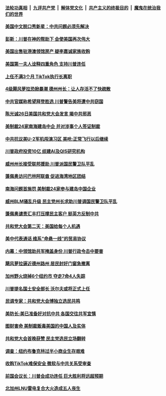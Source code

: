 

####  [法轮功真相](../../../../basic/blob/master/README.md?t=08280031) &nbsp;|&nbsp; [九评共产党](../../../../9ping.md/blob/master/README.md?t=08280031) &nbsp;|&nbsp; [解体党文化](../../../../jtdwh.md/blob/master/README.md?t=08280031)  &nbsp;|&nbsp; [共产主义的终极目的](../../../../gczydzjmd.md/blob/master/README.md?t=08280031) &nbsp;|&nbsp; [魔鬼在统治我们的世界](../../../../mgztzwmdsj.md/blob/master/README.md?t=08280031) 

#### [美国中文脱口秀新星：中共问题必须先解决](../pages/prog203/a102927726.md?t=08280031) 

#### [彭斯：川普在神的帮助下 会使美国再次伟大](../pages/prog203/a102927703.md?t=08280031) 

#### [美国出售驻港澳领馆房产 疑李嘉诚家族收购](../pages/prog203/a102927541.md?t=08280031) 

#### [美国第一夫人诠释四重角色 支持川普连任](../pages/prog203/a102927473.md?t=08280031) 

#### [上任不满3个月 TikTok执行长离职](../pages/prog203/a102927472.md?t=08280031) 

#### [4级飓风萝拉恐掀暴潮 德州州长：让人存活不了快疏散](../pages/prog203/a102927445.md?t=08280031) 

#### [中共官媒称希望拜登胜选 川普警告美将遭中共窃国](../pages/prog203/a102927240.md?t=08280031) 

#### [陈光诚26日美国共和党大会发言 揭中共邪恶](../pages/prog203/a102927113.md?t=08280031) 

#### [美制裁24家南海建岛中企 并对涉事个人签证制裁](../pages/prog203/a102927088.md?t=08280031) 

#### [中共抗议美U-2军机闯演习区 美呛:正常飞行以后继续](../pages/prog203/a102927056.md?t=08280031) 

#### [川普政府投资10亿 组建AI及QIS研究机构](../pages/prog203/a102927044.md?t=08280031) 

#### [威州州长接受联邦援助 川普派国民警卫队平乱](../pages/prog203/a102927023.md?t=08280031) 

#### [蓬佩奥访问巴林阿联酋 促进海湾地区团结](../pages/prog203/a102927036.md?t=08280031) 

#### [南海问题首施罚 美制裁24家参与建岛中国企业](../pages/prog203/a102926975.md?t=08280031) 

#### [威州BLM骚乱升级 民主党州长求助川普调国民警卫队平乱](../pages/prog203/a102926856.md?t=08280031) 

#### [蓬佩奥谴责汇丰打压撑民主客户 挺英方反制中共](../pages/prog203/a102926974.md?t=08280031) 

#### [共和党大会第二天：美国给每个人机遇](../pages/prog203/a102926928.md?t=08280031) 

#### [美中代表通话 维系“命悬一线”的贸易协议](../pages/prog203/a102926262.md?t=08280031) 

#### [内幕：中领馆助共军掩盖身份 川普行政令击中要害](../pages/prog203/a102926707.md?t=08280031) 

#### [飓风萝拉逼近德州路州 居民封好门窗急撤离](../pages/prog203/a102926645.md?t=08280031) 

#### [加州野火烧掉6个纽约市 夺走7命4人失踪](../pages/prog203/a102926555.md?t=08280031) 

#### [川普提名国土安全部长 沃尔夫或将正式上任](../pages/prog203/a102926310.md?t=08280031) 

#### [民调专家：共和党大会博独立选民共鸣](../pages/prog203/a102926476.md?t=08280031) 

#### [美防长:美已准备好对抗中共 各国交往共军宜慎](../pages/prog203/a102926292.md?t=08280031) 

#### [图财害命 美制裁贩毒美国的中国人及实体](../pages/prog203/a102926349.md?t=08280031) 

#### [共和党大会首晚获赞 民主党选民立场翻转](../pages/prog203/a102926311.md?t=08280031) 

#### [调查：纽约布鲁克林过半小商业生存艰难](../pages/prog203/a102926274.md?t=08280031) 

#### [收购TikTok难保安全 微软与中共关系受审查](../pages/prog203/a102926258.md?t=08280031) 

#### [前国会议长：川普会成功连任 巨大胜利将远超预期](../pages/prog203/a102925393.md?t=08280031) 

#### [北加州LNU雷电复合大火造成五人丧生](../pages/prog203/a102926167.md?t=08280031) 

